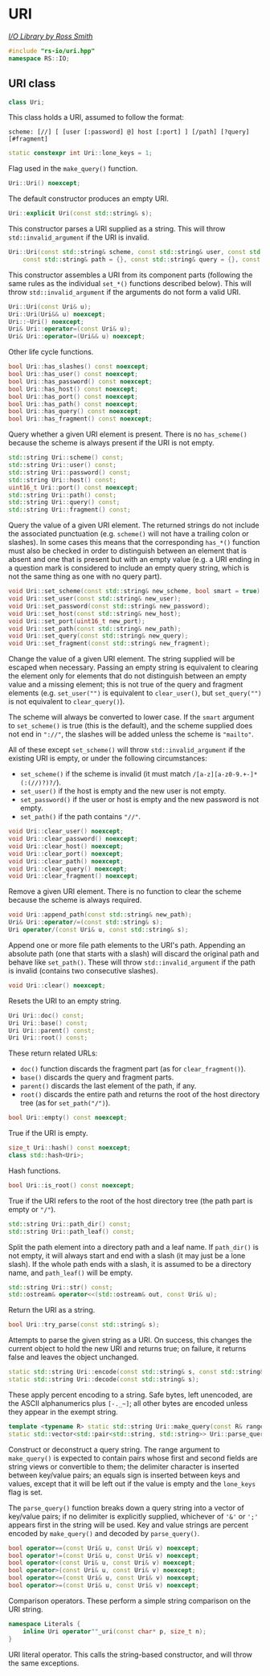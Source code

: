 # URI

_[I/O Library by Ross Smith](index.html)_

```c++
#include "rs-io/uri.hpp"
namespace RS::IO;
```

## URI class

```c++
class Uri;
```

This class holds a URI, assumed to follow the format:

    scheme: [//] [ [user [:password] @] host [:port] ] [/path] [?query] [#fragment]

```c++
static constexpr int Uri::lone_keys = 1;
```

Flag used in the `make_query()` function.

```c++
Uri::Uri() noexcept;
```

The default constructor produces an empty URI.

```c++
Uri::explicit Uri(const std::string& s);
```

This constructor parses a URI supplied as a string. This will throw
`std::invalid_argument` if the URI is invalid.

```c++
Uri::Uri(const std::string& scheme, const std::string& user, const std::string& password, const std::string& host, uint16_t port = 0,
    const std::string& path = {}, const std::string& query = {}, const std::string& fragment = {});
```

This constructor assembles a URI from its component parts (following the same
rules as the individual `set_*()` functions described below). This will throw
`std::invalid_argument` if the arguments do not form a valid URI.

```c++
Uri::Uri(const Uri& u);
Uri::Uri(Uri&& u) noexcept;
Uri::~Uri() noexcept;
Uri& Uri::operator=(const Uri& u);
Uri& Uri::operator=(Uri&& u) noexcept;
```

Other life cycle functions.

```c++
bool Uri::has_slashes() const noexcept;
bool Uri::has_user() const noexcept;
bool Uri::has_password() const noexcept;
bool Uri::has_host() const noexcept;
bool Uri::has_port() const noexcept;
bool Uri::has_path() const noexcept;
bool Uri::has_query() const noexcept;
bool Uri::has_fragment() const noexcept;
```

Query whether a given URI element is present. There is no `has_scheme()`
because the scheme is always present if the URI is not empty.

```c++
std::string Uri::scheme() const;
std::string Uri::user() const;
std::string Uri::password() const;
std::string Uri::host() const;
uint16_t Uri::port() const noexcept;
std::string Uri::path() const;
std::string Uri::query() const;
std::string Uri::fragment() const;
```

Query the value of a given URI element. The returned strings do not include
the associated punctuation (e.g. `scheme()` will not have a trailing colon or
slashes). In some cases this means that the corresponding `has_*()` function
must also be checked in order to distinguish between an element that is
absent and one that is present but with an empty value (e.g. a URI ending in
a question mark is considered to include an empty query string, which is not
the same thing as one with no query part).

```c++
void Uri::set_scheme(const std::string& new_scheme, bool smart = true);
void Uri::set_user(const std::string& new_user);
void Uri::set_password(const std::string& new_password);
void Uri::set_host(const std::string& new_host);
void Uri::set_port(uint16_t new_port);
void Uri::set_path(const std::string& new_path);
void Uri::set_query(const std::string& new_query);
void Uri::set_fragment(const std::string& new_fragment);
```

Change the value of a given URI element. The string supplied will be escaped
when necessary. Passing an empty string is equivalent to clearing the element
only for elements that do not distinguish between an empty value and a missing
element; this is not true of the query and fragment elements (e.g.
`set_user("")` is equivalent to `clear_user()`, but `set_query("")` is not
equivalent to `clear_query()`).

The scheme will always be converted to lower case. If the `smart` argument to
`set_scheme()` is true (this is the default), and the scheme supplied does
not end in `"://"`, the slashes will be added unless the scheme is
`"mailto"`.

All of these except `set_scheme()` will throw `std::invalid_argument` if the
existing URI is empty, or under the following circumstances:

* `set_scheme()` if the scheme is invalid (it must match `/[a-z][a-z0-9.+-]*(:(//)?)?/`).
* `set_user()` if the host is empty and the new user is not empty.
* `set_password()` if the user or host is empty and the new password is not empty.
* `set_path()` if the path contains `"//"`.

```c++
void Uri::clear_user() noexcept;
void Uri::clear_password() noexcept;
void Uri::clear_host() noexcept;
void Uri::clear_port() noexcept;
void Uri::clear_path() noexcept;
void Uri::clear_query() noexcept;
void Uri::clear_fragment() noexcept;
```

Remove a given URI element. There is no function to clear the scheme because
the scheme is always required.

```c++
void Uri::append_path(const std::string& new_path);
Uri& Uri::operator/=(const std::string& s);
Uri operator/(const Uri& u, const std::string& s);
```

Append one or more file path elements to the URI's path. Appending an absolute
path (one that starts with a slash) will discard the original path and behave
like `set_path()`. These will throw `std::invalid_argument` if the path is
invalid (contains two consecutive slashes).

```c++
void Uri::clear() noexcept;
```

Resets the URI to an empty string.

```c++
Uri Uri::doc() const;
Uri Uri::base() const;
Uri Uri::parent() const;
Uri Uri::root() const;
```

These return related URLs:

* `doc()` function discards the fragment part (as for `clear_fragment()`).
* `base()` discards the query and fragment parts.
* `parent()` discards the last element of the path, if any.
* `root()` discards the entire path and returns the root of the host directory tree (as for `set_path("/")`).

```c++
bool Uri::empty() const noexcept;
```

True if the URI is empty.

```c++
size_t Uri::hash() const noexcept;
class std::hash<Uri>;
```

Hash functions.

```c++
bool Uri::is_root() const noexcept;
```

True if the URI refers to the root of the host directory tree (the path part
is empty or `"/"`).

```c++
std::string Uri::path_dir() const;
std::string Uri::path_leaf() const;
```

Split the path element into a directory path and a leaf name. If `path_dir()`
is not empty, it will always start and end with a slash (it may just be a lone
slash). If the whole path ends with a slash, it is assumed to be a directory
name, and `path_leaf()` will be empty.

```c++
std::string Uri::str() const;
std::ostream& operator<<(std::ostream& out, const Uri& u);
```

Return the URI as a string.

```c++
bool Uri::try_parse(const std::string& s);
```

Attempts to parse the given string as a URI. On success, this changes the
current object to hold the new URI and returns true; on failure, it returns
false and leaves the object unchanged.

```c++
static std::string Uri::encode(const std::string& s, const std::string& exempt = {});
static std::string Uri::decode(const std::string& s);
```

These apply percent encoding to a string. Safe bytes, left unencoded, are the
ASCII alphanumerics plus `[-._~]`; all other bytes are encoded unless they
appear in the exempt string.

```c++
template <typename R> static std::string Uri::make_query(const R& range, char delimiter = '&', int flags = 0);
static std::vector<std::pair<std::string, std::string>> Uri::parse_query(const std::string& query, char delimiter = 0);
```

Construct or deconstruct a query string. The range argument to `make_query()`
is expected to contain pairs whose first and second fields are string views or
convertible to them; the delimiter character is inserted between key/value
pairs; an equals sign is inserted between keys and values, except that it will
be left out if the value is empty and the `lone_keys` flag is set.

The `parse_query()` function breaks down a query string into a vector of
key/value pairs; if no delimiter is explicitly supplied, whichever of `'&'`
or `';'` appears first in the string will be used. Key and value strings are
percent encoded by `make_query()` and decoded by `parse_query()`.

```c++
bool operator==(const Uri& u, const Uri& v) noexcept;
bool operator!=(const Uri& u, const Uri& v) noexcept;
bool operator<(const Uri& u, const Uri& v) noexcept;
bool operator>(const Uri& u, const Uri& v) noexcept;
bool operator<=(const Uri& u, const Uri& v) noexcept;
bool operator>=(const Uri& u, const Uri& v) noexcept;
```

Comparison operators. These perform a simple string comparison on the URI
string.

```c++
namespace Literals {
    inline Uri operator""_uri(const char* p, size_t n);
}
```

URI literal operator. This calls the string-based constructor, and will throw
the same exceptions.
